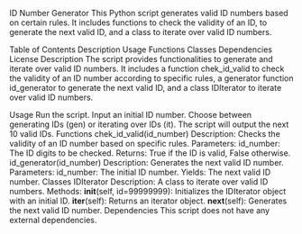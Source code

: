 ID Number Generator
This Python script generates valid ID numbers based on certain rules. It includes functions to check the validity of an ID, to generate the next valid ID, and a class to iterate over valid ID numbers.

Table of Contents
Description
Usage
Functions
Classes
Dependencies
License
Description
The script provides functionalities to generate and iterate over valid ID numbers. It includes a function chek_id_valid to check the validity of an ID number according to specific rules, a generator function id_generator to generate the next valid ID, and a class IDIterator to iterate over valid ID numbers.

Usage
Run the script.
Input an initial ID number.
Choose between generating IDs (gen) or iterating over IDs (it).
The script will output the next 10 valid IDs.
Functions
chek_id_valid(id_number)
Description: Checks the validity of an ID number based on specific rules.
Parameters:
id_number: The ID digits to be checked.
Returns:
True if the ID is valid, False otherwise.
id_generator(id_number)
Description: Generates the next valid ID number.
Parameters:
id_number: The initial ID number.
Yields:
The next valid ID number.
Classes
IDIterator
Description: A class to iterate over valid ID numbers.
Methods:
__init__(self, id=99999999): Initializes the IDIterator object with an initial ID.
__iter__(self): Returns an iterator object.
__next__(self): Generates the next valid ID number.
Dependencies
This script does not have any external dependencies.
